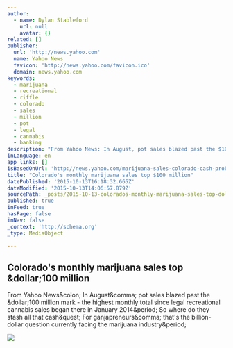```yaml
---
author:
  - name: Dylan Stableford
    url: null
    avatar: {}
related: []
publisher:
  url: 'http://news.yahoo.com'
  name: Yahoo News
  favicon: 'http://news.yahoo.com/favicon.ico'
  domain: news.yahoo.com
keywords:
  - marijuana
  - recreational
  - riffle
  - colorado
  - sales
  - million
  - pot
  - legal
  - cannabis
  - banking
description: "From Yahoo News: In August, pot sales blazed past the $100 million mark - the highest monthly total since legal recreational cannabis sales began there in January 2014. So where do they stash all that cash? For ganjapreneurs, that's the billion-dollar question currently facing the marijuana industry."
inLanguage: en
app_links: []
isBasedOnUrl: 'http://news.yahoo.com/marijuana-sales-colorado-cash-problem-143659821.html'
title: "Colorado's monthly marijuana sales top $100 million"
datePublished: '2015-10-13T16:18:32.665Z'
dateModified: '2015-10-13T14:06:57.879Z'
sourcePath: _posts/2015-10-13-colorados-monthly-marijuana-sales-top-dollar100-million.md
published: true
inFeed: true
hasPage: false
inNav: false
_context: 'http://schema.org'
_type: MediaObject

---
```

<article style=""><h1>Colorado's monthly marijuana sales top &amp;dollar;100 million</h1><p>From Yahoo News&amp;colon; In August&amp;comma; pot sales blazed past the &amp;dollar;100 million mark - the highest monthly total since legal recreational cannabis sales began there in January 2014&amp;period; So where do they stash all that cash&amp;quest; For ganjapreneurs&amp;comma; that's the billion-dollar question currently facing the marijuana industry&amp;period;</p><img src="http://l1.yimg.com/bt/api/res/1.2/z_3v8dBT_1MjwaLgbtBUqQ--/YXBwaWQ9eW5ld3NfbGVnbztmaT1maWxsO2g9Mzc3O2lsPXBsYW5lO3B4b2ZmPTUwO3B5b2ZmPTA7cT03NTt3PTY3MA--/http://l.yimg.com/os/publish-images/news/2014-01-01/7281f8a8-30ea-46a2-810e-9455d96a3dd7_AP224708641700_1.jpg" /></article>